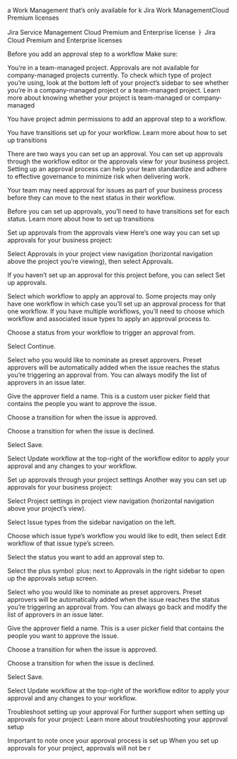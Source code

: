 a Work Management that’s only available for
k
Jira Work ManagementCloud Premium licenses

Jira Service Management Cloud Premium and Enterprise license
ㅏ
Jira Cloud Premium and Enterprise licenses

Before you add an approval step to a workflow
Make sure:

You’re in a team-managed project. Approvals are not available for company-managed projects currently. To check which type of project you’re using, look at the bottom left of your project’s sidebar to see whether you’re in a company-managed project or a team-managed project. Learn more about knowing whether your project is team-managed or company-managed

You have project admin permissions to add an approval step to a workflow.

You have transitions set up for your workflow. Learn more about how to set up transitions

There are two ways you can set up an approval. You can set up approvals through the workflow editor or the approvals view for your business project. Setting up an approval process can help your team standardize and adhere to effective governance to minimize risk when delivering work. 

Your team may need approval for issues as part of your business process before they can move to the next status in their workflow. 

Before you can set up approvals, you’ll need to have transitions set for each status. Learn more about how to set up transitions

Set up approvals from the approvals view
Here’s one way you can set up approvals for your business project: 

Select Approvals in your project view navigation (horizontal navigation above the project you’re viewing), then select Approvals.

If you haven’t set up an approval for this project before, you can select Set up approvals.

Select which workflow to apply an approval to. Some projects may only have one workflow in which case you’ll set up an approval process for that one workflow. If you have multiple workflows, you’ll need to choose which workflow and associated issue types to apply an approval process to. 

Choose a status from your workflow to trigger an approval from.

Select Continue.

Select who you would like to nominate as preset approvers. Preset approvers will be automatically added when the issue reaches the status you’re triggering an approval from. You can always modify the list of approvers in an issue later. 

Give the approver field a name. This is a custom user picker field that contains the people you want to approve the issue.

Choose a transition for when the issue is approved.

Choose a transition for when the issue is declined.

Select Save.

Select Update workflow at the top-right of the workflow editor to apply your approval and any changes to your workflow.

Set up approvals through your project settings
Another way you can set up approvals for your business project: 

Select Project settings in project view navigation (horizontal navigation above your project’s view). 

Select Issue types from the sidebar navigation on the left. 

Choose which issue type’s workflow you would like to edit, then select Edit workflow of that issue type’s screen.

Select the status you want to add an approval step to.

Select the plus symbol :plus: next to Approvals in the right sidebar to open up the approvals setup screen. 

Select who you would like to nominate as preset approvers. Preset approvers will be automatically added when the issue reaches the status you’re triggering an approval from. You can always go back and modify the list of approvers in an issue later. 

Give the approver field a name. This is a user picker field that contains the people you want to approve the issue.

Choose a transition for when the issue is approved.

Choose a transition for when the issue is declined.

Select Save.

Select Update workflow at the top-right of the workflow editor to apply your approval and any changes to your workflow.

Troubleshoot setting up your approval
For further support when setting up approvals for your project: Learn more about troubleshooting your approval setup

Important to note once your approval process is set up
When you set up approvals for your project, approvals will not be r

